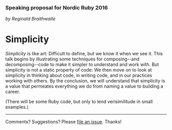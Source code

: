 ### Speaking proposal for Nordic Ruby 2016

*by Reginald Braithwaite*

# Simplicity

*Simplicity* is like art: Difficult to define, but we know it when we see it. This talk begins by illustrating some techniques for composing--and decomposing--code to make it simpler to understand and work with. But simplicity is not a static property of code: We then move on to look at simplicity in thinking about code, in writing code, and in our practices working with others. By the conclusion, we will understand that simplicity is a value that permeates everything we do from naming a value to building a career.

(There will be some Ruby code, but only to lend verisimilitude in small examples.)

---

Comments? Suggestions? Please [file an issue](https://github.com/raganwald/presentations/issues/new). Thanks!
